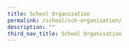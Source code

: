 ```yaml
---
title: School Organisation
permalink: /school/sch-organisation/
description: ""
third_nav_title: School Organisation
---
```


